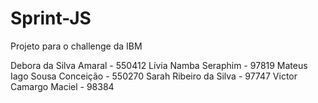 # Sprint-JS
Projeto para o challenge da IBM

Debora da Silva Amaral - 550412
Lívia Namba Seraphim - 97819
Mateus Iago Sousa Conceição - 550270
Sarah Ribeiro da Silva - 97747
Victor Camargo Maciel - 98384
